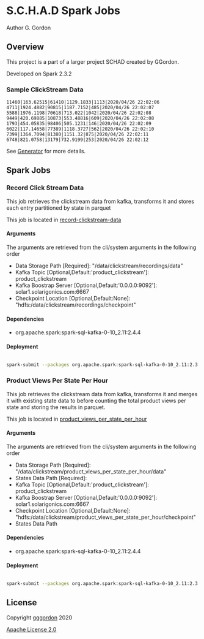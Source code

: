 
# S.C.H.A.D Spark Jobs

Author G. Gordon	

## Overview

This project is a part of a larger project SCHAD created by GGordon.

Developed on Spark 2.3.2

### Sample ClickStream Data

```
11460|163.62515|61410|1129.1833|1113|2020/04/26 22:02:06
4711|1924.4882|90815|1187.7152|485|2020/04/26 22:02:07
5588|1976.1198|70618|713.022|1042|2020/04/26 22:02:08
9449|420.69885|10873|553.48816|609|2020/04/26 22:02:08
1793|454.05835|98406|505.1231|146|2020/04/26 22:02:09
6022|117.14658|77389|1118.3727|562|2020/04/26 22:02:10
7399|1364.7094|81380|1151.32|875|2020/04/26 22:02:11
6748|821.0758|13179|732.9199|253|2020/04/26 22:02:12
```
See [Generator](https://github.com/gggordon/schad-clicksteam-generator) for more details.


## Spark Jobs

### Record Click Stream Data

This job retrieves the clickstream data from kafka, transforms it and stores each entry partitioned by state in parquet

This job is located in [record-clickstream-data](./record-clickstream-data)

#### Arguments

The arguments are retrieved from the cli/system arguments in the following order

- Data Storage Path [Required]: "/data/clickstream/recordings/data" 
- Kafka Topic [Optional,Default:'product_clickstream']: product_clickstream 
- Kafka Boostrap Server [Optional,Default:'0.0.0.0:9092']: solar1.solarigonics.com:6667 
- Checkpoint Location [Optional,Default:None]: "hdfs:/data/clickstream/recordings/checkpoint"

#### Dependencies
- org.apache.spark:spark-sql-kafka-0-10_2.11:2.4.4

#### Deployment
```bash

spark-submit --packages org.apache.spark:spark-sql-kafka-0-10_2.11:2.3.2 --master=yarn --deploy-mode=cluster --executor-memory 600M --driver-memory 600M record-clickstream-data.py "/data/clickstream/recordings/data" product_clickstream solar1.solarigonics.com:6667 "hdfs:/data/clickstream/recordings/checkpoint"

```

### Product Views Per State Per Hour

This job retrieves the clickstream data from kafka, transforms it and merges it with existing state data to before counting the total product views per state and storing the results in parquet.

This job is located in [product_views_per_state_per_hour](./product_views_per_state_per_hour)

#### Arguments

The arguments are retrieved from the cli/system arguments in the following order

- Data Storage Path [Required]: "/data/clickstream/product_views_per_state_per_hour/data" 
- States Data Path [Required]: 
- Kafka Topic [Optional,Default:'product_clickstream']: product_clickstream 
- Kafka Boostrap Server [Optional,Default:'0.0.0.0:9092']: solar1.solarigonics.com:6667 
- Checkpoint Location [Optional,Default:None]: "hdfs:/data/clickstream/product_views_per_state_per_hour/checkpoint"
- States Data Path

#### Dependencies
- org.apache.spark:spark-sql-kafka-0-10_2.11:2.4.4

#### Deployment
```bash

spark-submit --packages org.apache.spark:spark-sql-kafka-0-10_2.11:2.3.2 --master=yarn --deploy-mode=cluster --executor-memory 1G --driver-memory 1G product_views_per_state_per_hour.py "/data/clickstream/product_views_per_state_per_hour/data" "warehouse/tablespace/managed/hive/retaildb.db/states" product_clickstream solar1.solarigonics.com:6667 "hdfs:/data/clickstream/product_views_per_state_per_hour/checkpoint"

```


## License

Copyright [gggordon](https://github.com/gggordon) 2020

[Apache License 2.0](https://www.apache.org/licenses/LICENSE-2.0)
